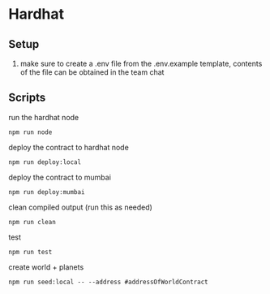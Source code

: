 # Hardhat

## Setup

1. make sure to create a .env file from the .env.example template, contents of the file can be obtained in the team chat

## Scripts

run the hardhat node

```
npm run node
```

deploy the contract to hardhat node

```
npm run deploy:local
```

deploy the contract to mumbai

```
npm run deploy:mumbai
```

clean compiled output (run this as needed)

```
npm run clean
```

test

```
npm run test
```

create world + planets

```
npm run seed:local -- --address #addressOfWorldContract
```
